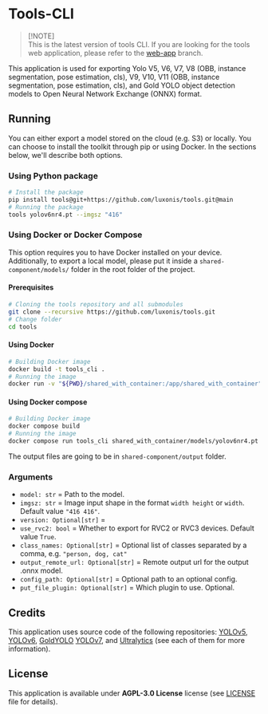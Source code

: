 # Tools-CLI

> \[!NOTE\]\
> This is the latest version of tools CLI. If you are looking for the tools web application, please refer to the [web-app](https://github.com/luxonis/tools/tree/web-app) branch.

This application is used for exporting Yolo V5, V6, V7, V8 (OBB, instance segmentation, pose estimation, cls), V9, V10, V11 (OBB, instance segmentation, pose estimation, cls), and Gold YOLO object detection models to Open Neural Network Exchange (ONNX) format.

## Running

You can either export a model stored on the cloud (e.g. S3) or locally. You can choose to install the toolkit through pip or using Docker. In the sections below, we'll describe both options.

### Using Python package

```bash
# Install the package
pip install tools@git+https://github.com/luxonis/tools.git@main
# Running the package
tools yolov6nr4.pt --imgsz "416"
```

### Using Docker or Docker Compose

This option requires you to have Docker installed on your device. Additionally, to export a local model, please put it inside a `shared-component/models/` folder in the root folder of the project.

#### Prerequisites

```bash
# Cloning the tools repository and all submodules
git clone --recursive https://github.com/luxonis/tools.git
# Change folder
cd tools
```

#### Using Docker

```bash
# Building Docker image
docker build -t tools_cli .
# Running the image
docker run -v "${PWD}/shared_with_container:/app/shared_with_container" tools_cli shared_with_container/models/yolov8n-seg.pt --imgsz "416"
```

#### Using Docker compose

```bash
# Building Docker image
docker compose build
# Running the image
docker compose run tools_cli shared_with_container/models/yolov6nr4.pt
```

The output files are going to be in `shared-component/output` folder.

### Arguments

- `model: str` = Path to the model.
- `imgsz: str` = Image input shape in the format `width height` or `width`. Default value `"416 416"`.
- `version: Optional[str]` =
- `use_rvc2: bool` = Whether to export for RVC2 or RVC3 devices. Default value `True`.
- `class_names: Optional[str]` = Optional list of classes separated by a comma, e.g. `"person, dog, cat"`
- `output_remote_url: Optional[str]` = Remote output url for the output .onnx model.
- `config_path: Optional[str]` = Optional path to an optional config.
- `put_file_plugin: Optional[str]` = Which plugin to use. Optional.

## Credits

This application uses source code of the following repositories: [YOLOv5](https://github.com/ultralytics/yolov5), [YOLOv6](https://github.com/meituan/YOLOv6), [GoldYOLO](https://github.com/huawei-noah/Efficient-Computing) [YOLOv7](https://github.com/WongKinYiu/yolov7), and [Ultralytics](https://github.com/ultralytics/ultralytics) (see each of them for more information).

## License

This application is available under **AGPL-3.0 License** license (see [LICENSE](https://github.com/luxonis/tools/blob/master/LICENSE) file for details).
